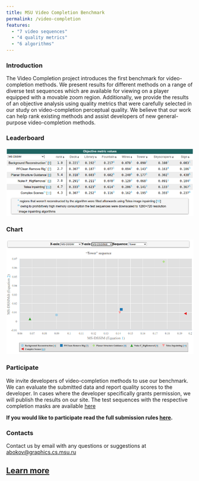 ```yaml
---
title: MSU Video Completion Benchmark
permalink: /video-completion
features:
  - "7 video sequences"
  - "4 quality metrics"  
  - "6 algorithms"
---
```




### Introduction
The Video Completion project introduces the first benchmark for video-completion methods. We present results for different methods on a range of diverse test sequences which are available for viewing on a player equipped with a movable zoom region. Additionally, we provide the results of an objective analysis using quality metrics that were carefully selected in our study on video-completion perceptual quality. We believe that our work can help rank existing methods and assist developers of new general-purpose video-completion methods.

### Leaderboard

<a href="https://videocompletion.org/"><img src="/assets/img/benchmarks/videocompletion/videocompletion_leaderboard.png"></a>



### Chart

<a href="https://videocompletion.org/"><img src="/assets/img/benchmarks/videocompletion/videocompletion_chart.png"></a>

### Participate
We invite developers of video-completion methods to use our benchmark. We can evaluate the submitted data and report quality scores to the developer. In cases where the developer specifically grants permission, we will publish the results on our site. The test sequences with the respective completion masks are available [here](https://videocompletion.org/#participate)


**If you would like to participate read the full submission rules [here](https://videocompletion.org/#participate).**


### Contacts

Contact us by email with any questions or suggestions at <abokov@graphics.cs.msu.ru>


## [Learn more](https://videocompletion.org)